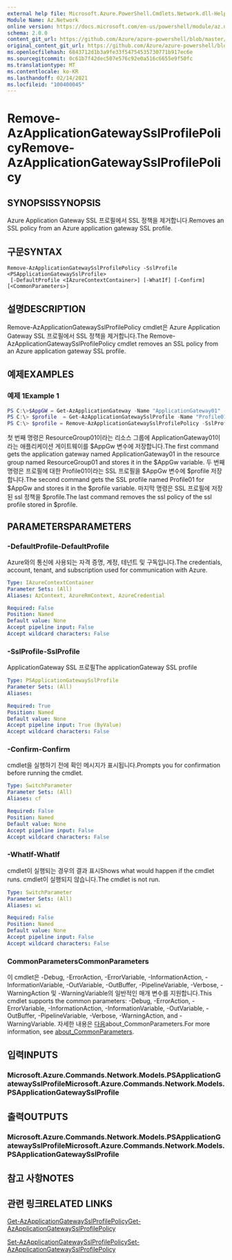 ```yaml
---
external help file: Microsoft.Azure.PowerShell.Cmdlets.Network.dll-Help.xml
Module Name: Az.Network
online version: https://docs.microsoft.com/en-us/powershell/module/az.network/remove-azapplicationgatewaysslprofilepolicy
schema: 2.0.0
content_git_url: https://github.com/Azure/azure-powershell/blob/master/src/Network/Network/help/Remove-AzApplicationGatewaySslProfilePolicy.md
original_content_git_url: https://github.com/Azure/azure-powershell/blob/master/src/Network/Network/help/Remove-AzApplicationGatewaySslProfilePolicy.md
ms.openlocfilehash: 6843712d1b3a9fe33f54754535730771b917ec6e
ms.sourcegitcommit: 0c61b7f42dec507e576c92e0a516c6655e9f50fc
ms.translationtype: MT
ms.contentlocale: ko-KR
ms.lasthandoff: 02/14/2021
ms.locfileid: "100400045"
---
```

# <span data-ttu-id="b8a44-101">Remove-AzApplicationGatewaySslProfilePolicy</span><span class="sxs-lookup"><span data-stu-id="b8a44-101">Remove-AzApplicationGatewaySslProfilePolicy</span></span>

## <span data-ttu-id="b8a44-102">SYNOPSIS</span><span class="sxs-lookup"><span data-stu-id="b8a44-102">SYNOPSIS</span></span>
<span data-ttu-id="b8a44-103">Azure Application Gateway SSL 프로필에서 SSL 정책을 제거합니다.</span><span class="sxs-lookup"><span data-stu-id="b8a44-103">Removes an SSL policy from an Azure application gateway SSL profile.</span></span>

## <span data-ttu-id="b8a44-104">구문</span><span class="sxs-lookup"><span data-stu-id="b8a44-104">SYNTAX</span></span>

```
Remove-AzApplicationGatewaySslProfilePolicy -SslProfile <PSApplicationGatewaySslProfile>
 [-DefaultProfile <IAzureContextContainer>] [-WhatIf] [-Confirm] [<CommonParameters>]
```

## <span data-ttu-id="b8a44-105">설명</span><span class="sxs-lookup"><span data-stu-id="b8a44-105">DESCRIPTION</span></span>
<span data-ttu-id="b8a44-106">Remove-AzApplicationGatewaySslProfilePolicy cmdlet은 Azure Application Gateway SSL 프로필에서 SSL 정책을 제거합니다.</span><span class="sxs-lookup"><span data-stu-id="b8a44-106">The Remove-AzApplicationGatewaySslProfilePolicy cmdlet removes an SSL policy from an Azure application gateway SSL profile.</span></span>

## <span data-ttu-id="b8a44-107">예제</span><span class="sxs-lookup"><span data-stu-id="b8a44-107">EXAMPLES</span></span>

### <span data-ttu-id="b8a44-108">예제 1</span><span class="sxs-lookup"><span data-stu-id="b8a44-108">Example 1</span></span>
```powershell
PS C:\>$AppGW = Get-AzApplicationGateway -Name "ApplicationGateway01" -ResourceGroupName "ResourceGroup01"
PS C:\> $profile  = Get-AzApplicationGatewaySslProfile -Name "Profile01" -ApplicationGateway $AppGw
PS C:\> $profile = Remove-AzApplicationGatewaySslProfilePolicy -SslProfile $profile
```

<span data-ttu-id="b8a44-109">첫 번째 명령은 ResourceGroup01이라는 리소스 그룹에 ApplicationGateway01이라는 애플리케이션 게이트웨이를 $AppGw 변수에 저장합니다.</span><span class="sxs-lookup"><span data-stu-id="b8a44-109">The first command gets the application gateway named ApplicationGateway01 in the resource group named ResourceGroup01 and stores it in the $AppGw variable.</span></span> <span data-ttu-id="b8a44-110">두 번째 명령은 프로필에 대한 Profile01이라는 SSL 프로필을 $AppGw 변수에 $profile 저장합니다.</span><span class="sxs-lookup"><span data-stu-id="b8a44-110">The second command gets the SSL profile named Profile01 for $AppGw and stores it in the $profile variable.</span></span> <span data-ttu-id="b8a44-111">마지막 명령은 SSL 프로필에 저장된 ssl 정책을 $profile.</span><span class="sxs-lookup"><span data-stu-id="b8a44-111">The last command removes the ssl policy of the ssl profile stored in $profile.</span></span>

## <span data-ttu-id="b8a44-112">PARAMETERS</span><span class="sxs-lookup"><span data-stu-id="b8a44-112">PARAMETERS</span></span>

### <span data-ttu-id="b8a44-113">-DefaultProfile</span><span class="sxs-lookup"><span data-stu-id="b8a44-113">-DefaultProfile</span></span>
<span data-ttu-id="b8a44-114">Azure와의 통신에 사용되는 자격 증명, 계정, 테넌트 및 구독입니다.</span><span class="sxs-lookup"><span data-stu-id="b8a44-114">The credentials, account, tenant, and subscription used for communication with Azure.</span></span>

```yaml
Type: IAzureContextContainer
Parameter Sets: (All)
Aliases: AzContext, AzureRmContext, AzureCredential

Required: False
Position: Named
Default value: None
Accept pipeline input: False
Accept wildcard characters: False
```

### <span data-ttu-id="b8a44-115">-SslProfile</span><span class="sxs-lookup"><span data-stu-id="b8a44-115">-SslProfile</span></span>
<span data-ttu-id="b8a44-116">ApplicationGateway SSL 프로필</span><span class="sxs-lookup"><span data-stu-id="b8a44-116">The applicationGateway SSL profile</span></span>

```yaml
Type: PSApplicationGatewaySslProfile
Parameter Sets: (All)
Aliases:

Required: True
Position: Named
Default value: None
Accept pipeline input: True (ByValue)
Accept wildcard characters: False
```

### <span data-ttu-id="b8a44-117">-Confirm</span><span class="sxs-lookup"><span data-stu-id="b8a44-117">-Confirm</span></span>
<span data-ttu-id="b8a44-118">cmdlet을 실행하기 전에 확인 메시지가 표시됩니다.</span><span class="sxs-lookup"><span data-stu-id="b8a44-118">Prompts you for confirmation before running the cmdlet.</span></span>

```yaml
Type: SwitchParameter
Parameter Sets: (All)
Aliases: cf

Required: False
Position: Named
Default value: None
Accept pipeline input: False
Accept wildcard characters: False
```

### <span data-ttu-id="b8a44-119">-WhatIf</span><span class="sxs-lookup"><span data-stu-id="b8a44-119">-WhatIf</span></span>
<span data-ttu-id="b8a44-120">cmdlet이 실행되는 경우의 결과 표시</span><span class="sxs-lookup"><span data-stu-id="b8a44-120">Shows what would happen if the cmdlet runs.</span></span>
<span data-ttu-id="b8a44-121">cmdlet이 실행되지 않습니다.</span><span class="sxs-lookup"><span data-stu-id="b8a44-121">The cmdlet is not run.</span></span>

```yaml
Type: SwitchParameter
Parameter Sets: (All)
Aliases: wi

Required: False
Position: Named
Default value: None
Accept pipeline input: False
Accept wildcard characters: False
```

### <span data-ttu-id="b8a44-122">CommonParameters</span><span class="sxs-lookup"><span data-stu-id="b8a44-122">CommonParameters</span></span>
<span data-ttu-id="b8a44-123">이 cmdlet은 -Debug, -ErrorAction, -ErrorVariable, -InformationAction, -InformationVariable, -OutVariable, -OutBuffer, -PipelineVariable, -Verbose, -WarningAction 및 -WarningVariable의 일반적인 매개 변수를 지원합니다.</span><span class="sxs-lookup"><span data-stu-id="b8a44-123">This cmdlet supports the common parameters: -Debug, -ErrorAction, -ErrorVariable, -InformationAction, -InformationVariable, -OutVariable, -OutBuffer, -PipelineVariable, -Verbose, -WarningAction, and -WarningVariable.</span></span> <span data-ttu-id="b8a44-124">자세한 내용은 [다음](http://go.microsoft.com/fwlink/?LinkID=113216)about_CommonParameters.</span><span class="sxs-lookup"><span data-stu-id="b8a44-124">For more information, see [about_CommonParameters](http://go.microsoft.com/fwlink/?LinkID=113216).</span></span>

## <span data-ttu-id="b8a44-125">입력</span><span class="sxs-lookup"><span data-stu-id="b8a44-125">INPUTS</span></span>

### <span data-ttu-id="b8a44-126">Microsoft.Azure.Commands.Network.Models.PSApplicationGatewaySslProfile</span><span class="sxs-lookup"><span data-stu-id="b8a44-126">Microsoft.Azure.Commands.Network.Models.PSApplicationGatewaySslProfile</span></span>

## <span data-ttu-id="b8a44-127">출력</span><span class="sxs-lookup"><span data-stu-id="b8a44-127">OUTPUTS</span></span>

### <span data-ttu-id="b8a44-128">Microsoft.Azure.Commands.Network.Models.PSApplicationGatewaySslProfile</span><span class="sxs-lookup"><span data-stu-id="b8a44-128">Microsoft.Azure.Commands.Network.Models.PSApplicationGatewaySslProfile</span></span>

## <span data-ttu-id="b8a44-129">참고 사항</span><span class="sxs-lookup"><span data-stu-id="b8a44-129">NOTES</span></span>

## <span data-ttu-id="b8a44-130">관련 링크</span><span class="sxs-lookup"><span data-stu-id="b8a44-130">RELATED LINKS</span></span>



[<span data-ttu-id="b8a44-131">Get-AzApplicationGatewaySslProfilePolicy</span><span class="sxs-lookup"><span data-stu-id="b8a44-131">Get-AzApplicationGatewaySslProfilePolicy</span></span>](./Get-AzApplicationGatewaySslProfilePolicy.md)

[<span data-ttu-id="b8a44-132">Set-AzApplicationGatewaySslProfilePolicy</span><span class="sxs-lookup"><span data-stu-id="b8a44-132">Set-AzApplicationGatewaySslProfilePolicy</span></span>](./Set-AzApplicationGatewaySslProfilePolicy.md)
